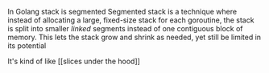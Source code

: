 In Golang stack is segmented
Segmented stack is a technique where instead of allocating a large, fixed-size stack for each goroutine, the stack is split into smaller *linked* segments instead of one contiguous block of memory.
This lets the stack grow and shrink as needed, yet still be limited in its potential

It's kind of like [[slices under the hood]]

